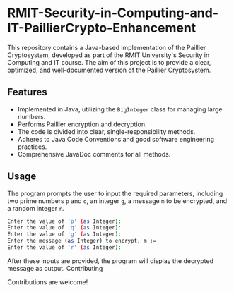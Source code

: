 # RMIT-Security-in-Computing-and-IT-PaillierCrypto-Enhancement

This repository contains a Java-based implementation of the Paillier Cryptosystem, developed as part of the RMIT University's Security in Computing and IT course. The aim of this project is to provide a clear, optimized, and well-documented version of the Paillier Cryptosystem.

## Features

- Implemented in Java, utilizing the `BigInteger` class for managing large numbers.
- Performs Paillier encryption and decryption.
- The code is divided into clear, single-responsibility methods.
- Adheres to Java Code Conventions and good software engineering practices.
- Comprehensive JavaDoc comments for all methods.

## Usage

The program prompts the user to input the required parameters, including two prime numbers `p` and `q`, an integer `g`, a message `m` to be encrypted, and a random integer `r`.

```bash
Enter the value of 'p' (as Integer):
Enter the value of 'q' (as Integer):
Enter the value of 'g' (as Integer):
Enter the message (as Integer) to encrypt, m :=
Enter the value of 'r' (as Integer):
```
After these inputs are provided, the program will display the decrypted message as output.
Contributing

Contributions are welcome!

